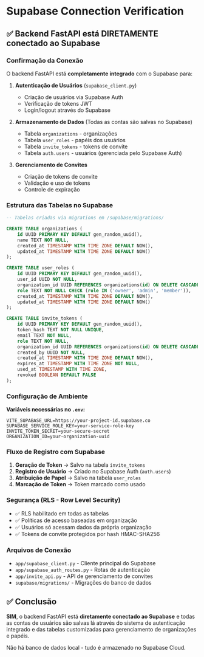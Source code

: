 # Supabase Connection Verification

## ✅ Backend FastAPI está DIRETAMENTE conectado ao Supabase

### Confirmação da Conexão

O backend FastAPI está **completamente integrado** com o Supabase para:

1. **Autenticação de Usuários** (`supabase_client.py`)
   - Criação de usuários via Supabase Auth
   - Verificação de tokens JWT
   - Login/logout através do Supabase

2. **Armazenamento de Dados** (Todas as contas são salvas no Supabase)
   - Tabela `organizations` - organizações
   - Tabela `user_roles` - papéis dos usuários
   - Tabela `invite_tokens` - tokens de convite
   - Tabela `auth.users` - usuários (gerenciada pelo Supabase Auth)

3. **Gerenciamento de Convites**
   - Criação de tokens de convite
   - Validação e uso de tokens
   - Controle de expiração

### Estrutura das Tabelas no Supabase

```sql
-- Tabelas criadas via migrations em /supabase/migrations/

CREATE TABLE organizations (
    id UUID PRIMARY KEY DEFAULT gen_random_uuid(),
    name TEXT NOT NULL,
    created_at TIMESTAMP WITH TIME ZONE DEFAULT NOW(),
    updated_at TIMESTAMP WITH TIME ZONE DEFAULT NOW()
);

CREATE TABLE user_roles (
    id UUID PRIMARY KEY DEFAULT gen_random_uuid(),
    user_id UUID NOT NULL,
    organization_id UUID REFERENCES organizations(id) ON DELETE CASCADE,
    role TEXT NOT NULL CHECK (role IN ('owner', 'admin', 'member')),
    created_at TIMESTAMP WITH TIME ZONE DEFAULT NOW(),
    updated_at TIMESTAMP WITH TIME ZONE DEFAULT NOW()
);

CREATE TABLE invite_tokens (
    id UUID PRIMARY KEY DEFAULT gen_random_uuid(),
    token_hash TEXT NOT NULL UNIQUE,
    email TEXT NOT NULL,
    role TEXT NOT NULL,
    organization_id UUID REFERENCES organizations(id) ON DELETE CASCADE,
    created_by UUID NOT NULL,
    created_at TIMESTAMP WITH TIME ZONE DEFAULT NOW(),
    expires_at TIMESTAMP WITH TIME ZONE NOT NULL,
    used_at TIMESTAMP WITH TIME ZONE,
    revoked BOOLEAN DEFAULT FALSE
);
```

### Configuração de Ambiente

**Variáveis necessárias no `.env`:**
```env
VITE_SUPABASE_URL=https://your-project-id.supabase.co
SUPABASE_SERVICE_ROLE_KEY=your-service-role-key
INVITE_TOKEN_SECRET=your-secure-secret
ORGANIZATION_ID=your-organization-uuid
```

### Fluxo de Registro com Supabase

1. **Geração de Token** → Salvo na tabela `invite_tokens`
2. **Registro de Usuário** → Criado no Supabase Auth (`auth.users`)
3. **Atribuição de Papel** → Salvo na tabela `user_roles`
4. **Marcação de Token** → Token marcado como usado

### Segurança (RLS - Row Level Security)

- ✅ RLS habilitado em todas as tabelas
- ✅ Políticas de acesso baseadas em organização
- ✅ Usuários só acessam dados da própria organização
- ✅ Tokens de convite protegidos por hash HMAC-SHA256

### Arquivos de Conexão

- `app/supabase_client.py` - Cliente principal do Supabase
- `app/supabase_auth_routes.py` - Rotas de autenticação
- `app/invite_api.py` - API de gerenciamento de convites
- `supabase/migrations/` - Migrações do banco de dados

## ✅ Conclusão

**SIM**, o backend FastAPI está **diretamente conectado ao Supabase** e todas as contas de usuários são salvas lá através do sistema de autenticação integrado e das tabelas customizadas para gerenciamento de organizações e papéis.

Não há banco de dados local - tudo é armazenado no Supabase Cloud.